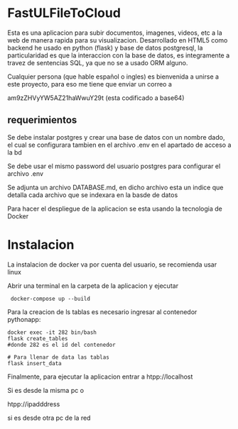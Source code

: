 # FastULFileToCloud

Esta es una aplicacion para subir documentos,  imagenes, videos, etc a la web de manera rapida para su visualizacion. Desarrollado en HTML5  como backend he usado  en python (flask) y base de datos postgresql, la particularidad es que la interaccion con la base de datos, es integramente a travez de sentencias SQL, ya que no se a usado ORM alguno. 

Cualquier persona (que hable español o ingles) es bienvenida a unirse a este proyecto, para eso me tiene que enviar un correo a 

 am9zZHVyYW5AZ21haWwuY29t   (esta codificado a base64)

## requerimientos

Se debe instalar postgres y crear una base de datos con un nombre dado, el cual se configurara tambien en el archivo .env en el apartado de acceso a la bd

Se debe usar el mismo password del usuario postgres para configurar el archivo .env

Se adjunta un archivo DATABASE.md, en dicho archivo esta un indice que detalla cada archivo que se indexara en la basde de datos 

Para hacer el despliegue de la aplicacion se esta usando la tecnologia de Docker

# Instalacion

La instalacion de docker va por cuenta del usuario, se recomienda usar linux

Abrir una terminal en la carpeta de la aplicacion y ejecutar

```console
 docker-compose up --build
```

Para la creacion de ls tablas  es necesario ingresar al contenedor pythonapp:

```console
docker exec -it 282 bin/bash
flask create_tables
#donde 282 es el id del contenedor

# Para llenar de data las tablas
flask insert_data
```

Finalmente, para ejecutar la aplicacion entrar a htpp://localhost

Si es desde la misma pc o

htpp://ipadddress

si es desde otra pc de la red
